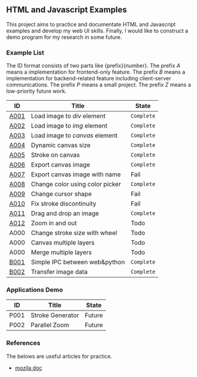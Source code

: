 ## HTML and Javascript Examples 

This project aims to practice and documentate HTML and Javascript examples and
develop my web UI skills.
Finally, I would like to construct a demo program for my research in some future.

### Example List

The ID format consists of two parts like \{prefix\}\{number\}. 
The prefix _A_ means a implementation for frontend-only feature.
The prefix _B_ means a implementation for backend-related feature including client-server communications.
The prefix _P_ means a small project.
The prefix _Z_ means a low-priority future work.

| ID                            | Title                           | State      |
|-------------------------------|-------------------------------- | ---------- |
| [A001](A001_file_load)        | Load image to _div_ element     | `Complete` |
| [A002](A002_file_load)        | Load image to _img_ element     | `Complete` |
| [A003](A003_file_load)        | Load image to _canvas_ element  | `Complete` |
| [A004](A004_canvas_size)      | Dynamic canvas size             | `Complete` |
| [A005](A005_canvas_stroke)    | Stroke on canvas                | `Complete` |
| [A006](A006_save_canvas)      | Export canvas image             | `Complete` |
| [A007](A007_save_canvas3name) | Export canvas image with name   | Fail       |
| [A008](A008_colorpicker)      | Change color using color picker | `Complete` |
| [A009](A009_custom_cursor)    | Change cursor shape             | Fail       |
| [A010](A010_good_stroke)      | Fix stroke discontinuity        | Fail       |
| [A011](A011_drag_drop)        | Drag and drop an image          | `Complete` |
| [A012](A012_zoom_pan)         | Zoom in and out                 | Todo       |
| A000                          | Change stroke size with wheel   | Todo       |
| A000                          | Canvas multiple layers          | Todo       |
| A000                          | Merge multiple layers           | Todo       |
| [B001](B001_backend)          | Simple IPC between web&python   | `Complete` |
| [B002](B002_img_data)         | Transfer image data             | `Complete` |

### Applications Demo

| ID    | Title                           | State    |
|-------|-------------------------------- | -------- |
| P001  | Stroke Generator                | Future   |
| P002  | Parallel Zoom                   | Future   |

### References

The belows are useful articles for practice.

- [mozila doc](https://developer.mozilla.org/en-US/docs/Web/API/Canvas_API/Tutorial/Basic_usage) 
